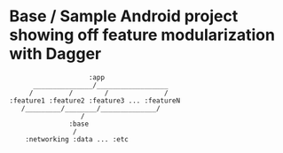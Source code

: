 # Base / Sample Android project showing off feature modularization with Dagger

```
                    :app
      _______________/__________________
     /         /        /              /
:feature1 :feature2 :feature3 ... :featureN
   /_________/________/______________/
                  /
               :base
                /
    :networking :data ... :etc
                
```
